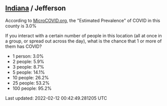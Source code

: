 
## [Indiana](/united-states/indiana) / Jefferson

According to [MicroCOVID.org](http://microcovid.org),
the "Estimated Prevalence" of COVID in this county is 3.0%

If you interact with a certain number of people in this location
(all at once in a group, or spread out across the day), what is the chance that
1 or more of them has COVID?

- 1 person: 3.0%
- 2 people: 5.9%
- 3 people: 8.7%
- 5 people: 14.1%
- 10 people: 26.2%
- 25 people: 53.2%
- 100 people: 95.2%

Last updated: 2022-02-12 00:42:49.281205 UTC
